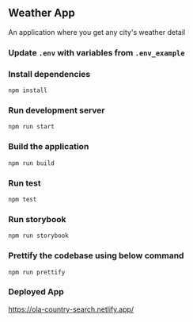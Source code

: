 ## Weather App

An application where you get any city's weather detail

### Update `.env` with variables from `.env_example`

### Install dependencies

`npm install`

### Run development server

`npm run start`

### Build the application

`npm run build`

### Run test

`npm test`

### Run storybook

`npm run storybook`

### Prettify the codebase using below command

`npm run prettify`

### Deployed App

https://ola-country-search.netlify.app/
